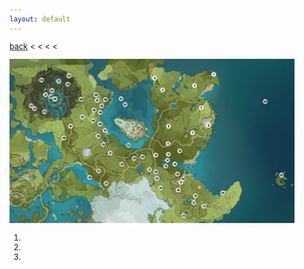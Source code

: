 ```yaml
---
layout: default
---
```


[back](../) < < < <

![Anemoculus Overview](anemoculus-overview.jpg)

1.
2.
3.
